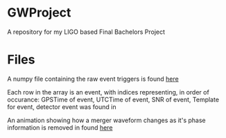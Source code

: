 # GWProject
A repository for my LIGO based Final Bachelors Project

# Files
A numpy file containing the raw event triggers is found [here](../../tree/main/190521-3hr-events.npy)

Each row in the array is an event, with indices representing, in order of occurance:
GPSTime of event, UTCTime of event, SNR of event, Template for event, detector event was found in


An animation showing how a merger waveform changes as it's phase information is removed in found [here](../../tree/main/Animation%20of%20Merger%20converting%20to%20Glitch.gif)

